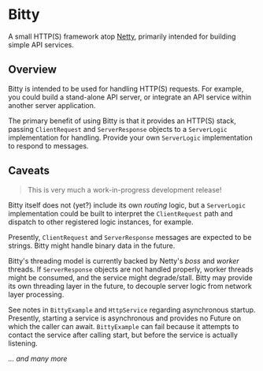 # Bitty

A small HTTP(S) framework atop [Netty](https://netty.io/), primarily intended for building simple API services.

## Overview

Bitty is intended to be used for handling HTTP(S) requests. For example, you could build a stand-alone API server, or integrate an API service within another server application.

The primary benefit of using Bitty is that it provides an HTTP(S) stack, passing `ClientRequest` and `ServerResponse` objects to a `ServerLogic` implementation for handling. Provide your own `ServerLogic` implementation to respond to messages.

## Caveats

> This is very much a work-in-progress development release!

Bitty itself does not (yet?) include its own _routing_ logic, but a `ServerLogic` implementation could be built to interpret the `ClientRequest` path and dispatch to other registered logic instances, for example.

Presently, `ClientRequest` and `ServerResponse` messages are expected to be strings. Bitty might handle binary data in the future.

Bitty's threading model is currently backed by Netty's _boss_ and _worker_ threads. If `ServerResponse` objects are not handled properly, worker threads might be consumed, and the service might degrade/stall. Bitty may provide its own threading layer in the future, to decouple server logic from network layer processing.

See notes in `BittyExample` and `HttpService` regarding asynchronous startup. Presently, starting a service is asynchronous and provides no Future on which the caller can await. `BittyExample` can fail because it attempts to contact the service after calling start, but before the service is actually listening.

_... and many more_
